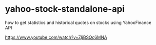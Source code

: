 # yahoo-stock-standalone-api
how to get statistics and historical quotes on stocks using YahooFinance API


https://www.youtube.com/watch?v=ZIjBSQc6MNA
